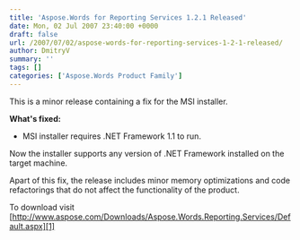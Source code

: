```yaml
---
title: 'Aspose.Words for Reporting Services 1.2.1 Released'
date: Mon, 02 Jul 2007 23:40:00 +0000
draft: false
url: /2007/07/02/aspose-words-for-reporting-services-1-2-1-released/
author: DmitryV
summary: ''
tags: []
categories: ['Aspose.Words Product Family']
---
```


This is a minor release containing a fix for the MSI installer.

**What's fixed:**

*   MSI installer requires .NET Framework 1.1 to run.

Now the installer supports any version of .NET Framework installed on the target machine.

Apart of this fix, the release includes minor memory optimizations and code refactorings that do not affect the functionality of the product.

To download visit [http://www.aspose.com/Downloads/Aspose.Words.Reporting.Services/Default.aspx][1]




[1]: https://docs.aspose.com/display/diagramjava/How+to+Convert+a+Visio+Diagram




